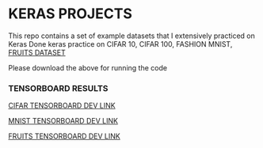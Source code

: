 # KERAS PROJECTS

This repo contains a set of example datasets that I extensively practiced on Keras 
Done keras practice on 
CIFAR 10,
CIFAR 100, 
FASHION MNIST, 
[FRUITS DATASET](https://www.kaggle.com/moltean/fruits)

Please download the above for running the code 

### TENSORBOARD RESULTS
[CIFAR TENSORBOARD DEV LINK](https://tensorboard.dev/experiment/K0mHOxM0RoW5AVPZVytkSw/#scalars)

[MNIST TENSORBOARD DEV LINK](https://tensorboard.dev/experiment/KZnoWAC0QB2JGQ9qKhym9Q/#scalars)

[FRUITS TENSORBOARD DEV LINK](https://tensorboard.dev/experiment/g8iYv7RPRKKsoLGsOV7vUQ/#scalars)
